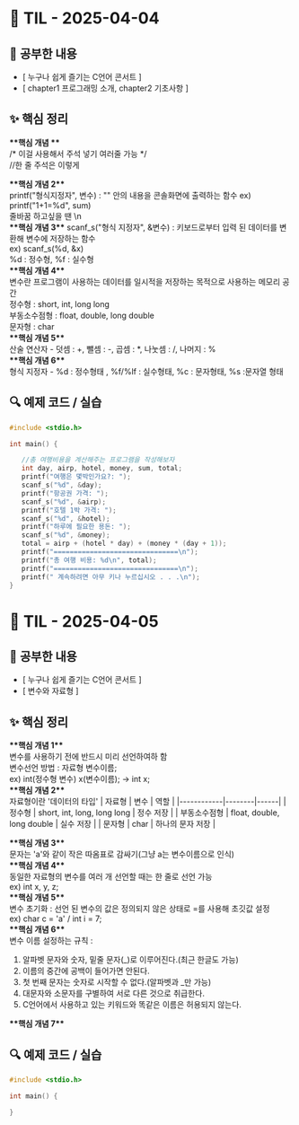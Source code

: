 # 📘 TIL - 2025-04-04

## 📍 공부한 내용
- [ 누구나 쉽게 즐기는 C언어 콘서트 ]
- [ chapter1 프로그래밍 소개, chapter2 기초사항 ]

## ✨ 핵심 정리
**\*\*핵심 개념 \*\***  
/* 이걸 사용해서 주석 넣기 여러줄 가능 */  
//한 줄 주석은 이렇게  

**\*\*핵심 개념 2\*\***    
printf("형식지정자", 변수)  : "" 안의 내용을 콘솔화면에 출력하는 함수
ex) printf("1+1=%d", sum)   
줄바꿈 하고싶을 땐 \n  
**\*\*핵심 개념 3\*\***
scanf_s("형식 지정자", &변수) : 키보드로부터 입력 된 데이터를 변환해 변수에 저장하는 함수  
ex) scanf_s(%d, &x)  
%d : 정수형, %f : 실수형  
**\*\*핵심 개념 4\*\***   
변수란 프로그램이 사용하는 데이터를 일시적을 저장하는 목적으로 사용하는 메모리 공간  
정수형 : short, int, long long  
부동소수점형 : float, double, long double  
문자형 : char  
**\*\*핵심 개념 5\*\***   
산술 연산자 - 덧셈 : +, 뺄셈 : -, 곱셈 : *, 나눗셈 : /, 나머지 : %  
**\*\*핵심 개념 6\*\***  
형식 지정자 - %d : 정수형태 , %f/%lf : 실수형태, %c : 문자형태, %s :문자열 형태  

## 🔍 예제 코드 / 실습
 
 ```c
 #include <stdio.h>
 
 int main() {
 
 	//총 여행비용을 계산해주는 프로그램을 작성해보자
 	int day, airp, hotel, money, sum, total;
 	printf("여행은 몇박인가요?: ");
 	scanf_s("%d", &day);
 	printf("항공권 가격: ");
 	scanf_s("%d", &airp);
 	printf("호텔 1박 가격: ");
 	scanf_s("%d", &hotel);
 	printf("하루에 필요한 용돈: ");
 	scanf_s("%d", &money);
 	total = airp + (hotel * day) + (money * (day + 1));
 	printf("===============================\n");
 	printf("총 여행 비용: %d\n", total);
 	printf("===============================\n");
 	printf(" 계속하려면 아무 키나 누르십시오 . . .\n");
 }
 ```
 
 
 # 📘 TIL - 2025-04-05   
 
 ## 📍 공부한 내용   
 - [ 누구나 쉽게 즐기는 C언어 콘서트 ]  
 - [ 변수와 자료형 ] 
 
 ## ✨ 핵심 정리  
**\*\*핵심 개념 1\*\***  
 변수를 사용하기 전에 반드시 미리 선언하여하 함  
 변수선언 방법 : 자료형 변수이름;  
 ex) int(정수형 변수) x(변수이름); -> int x;  
**\*\*핵심 개념 2\*\***  
자료형이란 '데이터의 타입'
| 자료형  | 변수 | 역할 |
|------------|--------|------|
| 정수형     | short, int, long, long long | 정수 저장 |
| 부동소수점형 | float, double, long double | 실수 저장 |
| 문자형     | char | 하나의 문자 저장 |

**\*\*핵심 개념 3\*\***  
 문자는 'a'와 같이 작은 따옴표로 감싸기(그냥 a는 변수이름으로 인식)  
**\*\*핵심 개념 4\*\***  
 동일한 자료형의 변수를 여러 개 선언할 때는 한 줄로 선언 가능  
 ex) int x, y, z;  
**\*\*핵심 개념 5\*\***   
 변수 초기화 : 선언 된 변수의 값은 정의되지 않은 상태로 =를 사용해 초깃값 설정  
 ex) char c = 'a' / int i = 7;  
**\*\*핵심 개념 6\*\***  
 변수 이름 설정하는 규칙 :  
 1. 알파벳 문자와 숫자, 밑줄 문자(_)로 이루어진다.(최근 한글도 가능)  
 2. 이름의 중간에 공백이 들어가면 안된다.  
 3. 첫 번째 문자는 숫자로 시작할 수 없다.(알파벳과 _만 가능)  
 4. 대문자와 소문자를 구별하여 서로 다른 것으로 취급한다.   
 5. C언어에서 사용하고 있는 키워드와 똑같은 이름은 허용되지 않는다.

**\*\*핵심 개념 7\*\***   


## 🔍 예제 코드 / 실습
 
 ```c
 #include <stdio.h>
 
 int main() {
 
 }
 ```
